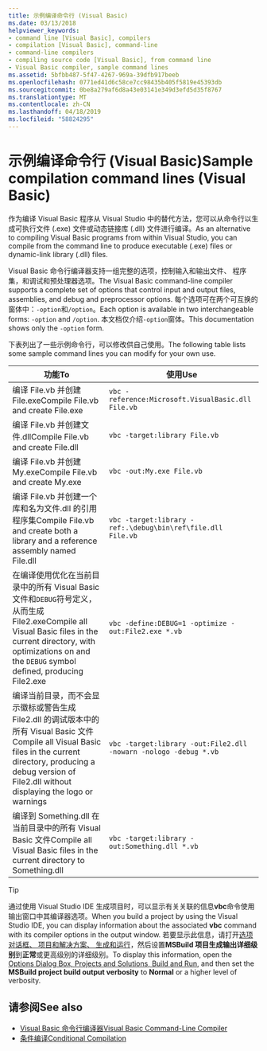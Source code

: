 ```yaml
---
title: 示例编译命令行 (Visual Basic)
ms.date: 03/13/2018
helpviewer_keywords:
- command line [Visual Basic], compilers
- compilation [Visual Basic], command-line
- command-line compilers
- compiling source code [Visual Basic], from command line
- Visual Basic compiler, sample command lines
ms.assetid: 5bfbb487-5f47-4267-969a-39dfb917beeb
ms.openlocfilehash: 0771ed41d6c58ce7cc98435b405f5819e45393db
ms.sourcegitcommit: 0be8a279af6d8a43e03141e349d3efd5d35f8767
ms.translationtype: MT
ms.contentlocale: zh-CN
ms.lasthandoff: 04/18/2019
ms.locfileid: "58824295"
---
```

# <a name="sample-compilation-command-lines-visual-basic"></a><span data-ttu-id="eae24-102">示例编译命令行 (Visual Basic)</span><span class="sxs-lookup"><span data-stu-id="eae24-102">Sample compilation command lines (Visual Basic)</span></span>
<span data-ttu-id="eae24-103">作为编译 Visual Basic 程序从 Visual Studio 中的替代方法，您可以从命令行以生成可执行文件 (.exe) 文件或动态链接库 (.dll) 文件进行编译。</span><span class="sxs-lookup"><span data-stu-id="eae24-103">As an alternative to compiling Visual Basic programs from within Visual Studio, you can compile from the command line to produce executable (.exe) files or dynamic-link library (.dll) files.</span></span>  
  
 <span data-ttu-id="eae24-104">Visual Basic 命令行编译器支持一组完整的选项，控制输入和输出文件、 程序集，和调试和预处理器选项。</span><span class="sxs-lookup"><span data-stu-id="eae24-104">The Visual Basic command-line compiler supports a complete set of options that control input and output files, assemblies, and debug and preprocessor options.</span></span> <span data-ttu-id="eae24-105">每个选项可在两个可互换的窗体中：`-option`和`/option`。</span><span class="sxs-lookup"><span data-stu-id="eae24-105">Each option is available in two interchangeable forms: `-option` and `/option`.</span></span> <span data-ttu-id="eae24-106">本文档仅介绍`-option`窗体。</span><span class="sxs-lookup"><span data-stu-id="eae24-106">This documentation shows only the `-option` form.</span></span>  
  
 <span data-ttu-id="eae24-107">下表列出了一些示例命令行，可以修改供自己使用。</span><span class="sxs-lookup"><span data-stu-id="eae24-107">The following table lists some sample command lines you can modify for your own use.</span></span>  
  
|<span data-ttu-id="eae24-108">功能</span><span class="sxs-lookup"><span data-stu-id="eae24-108">To</span></span>|<span data-ttu-id="eae24-109">使用</span><span class="sxs-lookup"><span data-stu-id="eae24-109">Use</span></span>|  
|--------|---------|  
|<span data-ttu-id="eae24-110">编译 File.vb 并创建 File.exe</span><span class="sxs-lookup"><span data-stu-id="eae24-110">Compile File.vb and create File.exe</span></span>|`vbc -reference:Microsoft.VisualBasic.dll File.vb`|  
|<span data-ttu-id="eae24-111">编译 File.vb 并创建文件.dll</span><span class="sxs-lookup"><span data-stu-id="eae24-111">Compile File.vb and create File.dll</span></span>|`vbc -target:library File.vb`|  
|<span data-ttu-id="eae24-112">编译 File.vb 并创建 My.exe</span><span class="sxs-lookup"><span data-stu-id="eae24-112">Compile File.vb and create My.exe</span></span>|`vbc -out:My.exe File.vb`|  
|<span data-ttu-id="eae24-113">编译 File.vb 并创建一个库和名为文件.dll 的引用程序集</span><span class="sxs-lookup"><span data-stu-id="eae24-113">Compile File.vb and create both a library and a reference assembly named File.dll</span></span>|`vbc -target:library -ref:.\debug\bin\ref\file.dll File.vb`|
|<span data-ttu-id="eae24-114">在编译使用优化在当前目录中的所有 Visual Basic 文件和`DEBUG`符号定义，从而生成 File2.exe</span><span class="sxs-lookup"><span data-stu-id="eae24-114">Compile all Visual Basic files in the current directory, with optimizations on and the `DEBUG` symbol defined, producing File2.exe</span></span>|`vbc -define:DEBUG=1 -optimize -out:File2.exe *.vb`|  
|<span data-ttu-id="eae24-115">编译当前目录，而不会显示徽标或警告生成 File2.dll 的调试版本中的所有 Visual Basic 文件</span><span class="sxs-lookup"><span data-stu-id="eae24-115">Compile all Visual Basic files in the current directory, producing a debug version of File2.dll without displaying the logo or warnings</span></span>|`vbc -target:library -out:File2.dll -nowarn -nologo -debug *.vb`|  
|<span data-ttu-id="eae24-116">编译到 Something.dll 在当前目录中的所有 Visual Basic 文件</span><span class="sxs-lookup"><span data-stu-id="eae24-116">Compile all Visual Basic files in the current directory to Something.dll</span></span>|`vbc -target:library -out:Something.dll *.vb`|  
  
> [!TIP]
>  <span data-ttu-id="eae24-117">通过使用 Visual Studio IDE 生成项目时，可以显示有关关联的信息**vbc**命令使用输出窗口中其编译器选项。</span><span class="sxs-lookup"><span data-stu-id="eae24-117">When you build a project by using the Visual Studio IDE, you can display information about the associated **vbc** command with its compiler options in the output window.</span></span> <span data-ttu-id="eae24-118">若要显示此信息，请打开[选项对话框、 项目和解决方案、 生成和运行](/visualstudio/ide/reference/options-dialog-box-projects-and-solutions-build-and-run)，然后设置**MSBuild 项目生成输出详细级别**到**正常**或更高级别的详细级别。</span><span class="sxs-lookup"><span data-stu-id="eae24-118">To display this information, open the [Options Dialog Box,  Projects and Solutions, Build and Run](/visualstudio/ide/reference/options-dialog-box-projects-and-solutions-build-and-run), and then set the **MSBuild project build output verbosity** to **Normal** or a higher level of verbosity.</span></span>   
  
## <a name="see-also"></a><span data-ttu-id="eae24-119">请参阅</span><span class="sxs-lookup"><span data-stu-id="eae24-119">See also</span></span>

- [<span data-ttu-id="eae24-120">Visual Basic 命令行编译器</span><span class="sxs-lookup"><span data-stu-id="eae24-120">Visual Basic Command-Line Compiler</span></span>](../../../visual-basic/reference/command-line-compiler/index.md)
- [<span data-ttu-id="eae24-121">条件编译</span><span class="sxs-lookup"><span data-stu-id="eae24-121">Conditional Compilation</span></span>](../../../visual-basic/programming-guide/program-structure/conditional-compilation.md)
